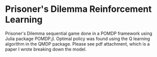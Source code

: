# Prisoner's Dilemma Reinforcement Learning
Prisoner's Dilemma sequential game done in a POMDP framework using Julia package POMDP.jl. Optimal policy was found using the Q learning algorithm in the QMDP package. Please see pdf attachment, which is a paper I wrote breaking down the model. 
